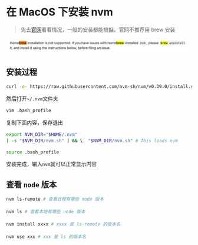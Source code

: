 # 在 MacOS 下安装 nvm

> 先去[官网](https://github.com/nvm-sh/nvm)看看情况，一般的安装都能搞掂，官网不推荐用 brew 安装

![](https://raw.githubusercontent.com/AaronKwong929/pictures/master/20211013093734.png)

## 安装过程

```bash
curl -o- https://raw.githubusercontent.com/nvm-sh/nvm/v0.39.0/install.sh | bash
```

然后打开`~/.nvm`文件夹

```bash
vim .bash_profile
```

复制下面内容，保存退出

```bash
export NVM_DIR="$HOME/.nvm"
[ -s "$NVM_DIR/nvm.sh" ] && \. "$NVM_DIR/nvm.sh" # This loads nvm
```

```bash
source .bash_profile
```

安装完成，输入`nvm`就可以正常显示内容

## 查看 `node` 版本

```bash
nvm ls-remote # 查看远程有哪些 node 版本

nvm ls # 查看本地有哪些 node 版本

nvm install xxxx # xxxx 是 ls-remote 的版本名

nvm use xxx # xxx 是 ls 的版本名
```
